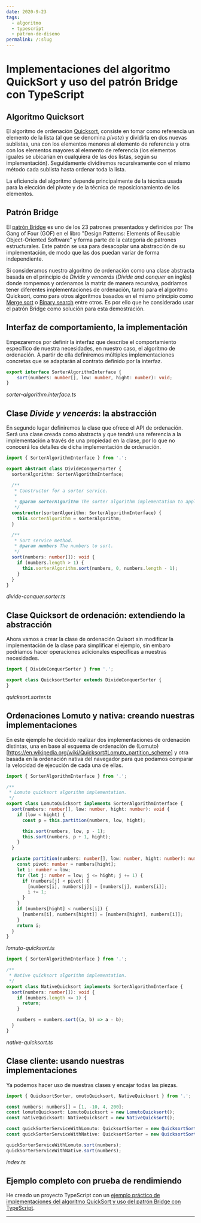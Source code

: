 ```yaml
---
date: 2020-9-23
tags:
  - algoritmo
  - typescript
  - patron-de-diseno
permalink: /:slug
---
```


# Implementaciones del algoritmo QuickSort y uso del patrón Bridge con TypeScript

<social-share class="social-share--header" />

## Algoritmo Quicksort

El algoritmo de ordenación [Quicksort](https://en.wikipedia.org/wiki/Quicksort), consiste en tomar como referencia un elemento de la lista (al que se denomina _pivote_) y dividirla en dos nuevas sublistas, una con los elementos menores al elemento de referencia y otra con los elementos mayores al elemento de referencia (los elementos iguales se ubicarian en cualquiera de las dos listas, según su implementación). Seguidamente dividiremos recursivamente con el mismo método cada sublista hasta ordenar toda la lista.

La eficiencia del algoritmo depende principalmente de la técnica usada para la elección del pivote y de la técnica de reposicionamiento de los elementos.

## Patrón Bridge

El [patrón Bridge](https://en.wikipedia.org/wiki/Bridge_pattern) es uno de los 23 patrones presentados y definidos por The Gang of Four (GOF) en el libro "Design Patterns: Elements of Reusable Object-Oriented Software" y forma parte de la categoría de patrones estructurales. Este patrón se usa para desacoplar una abstracción de su implementación, de modo que las dos puedan variar de forma independiente.

Si consideramos nuestro algoritmo de ordenación como una clase abstracta basada en el principio de _Divide y vencerás_ (_Divide and conquer_ en inglés) donde rompemos y ordenamos la matriz de manera recursiva, podríamos tener diferentes implementaciones de ordenación, tanto para el algoritmo Quicksort, como para otros algoritmos basados en el mismo principio como [Merge sort](https://en.wikipedia.org/wiki/Merge_sort) o [Binary search](https://en.wikipedia.org/wiki/Binary_search_algorithm) entre otros. Es por ello que he considerado usar el patrón Bridge como solución para esta demostración.

## Interfaz de comportamiento, la implementación

Empezaremos por definir la interfaz que describe el comportamiento específico de nuestra necesidades, en nuestro caso, el algoritmo de ordenación. A partir de ella definiremos múltiples implementaciones concretas que se adaptarán al contrato definido por la interfaz.

``` ts
export interface SorterAlgorithmInterface {
    sort(numbers: number[], low: number, hight: number): void;
}
```
_sorter-algorithm.interface.ts_

## Clase _Divide y vencerás_: la abstracción

En segundo lugar definiremos la clase que ofrece el API de ordenación. Será una clase creada como abstracta y que tendrá una referencia a la implementación a través de una propiedad en la clase, por lo que no conocerá los detalles de dicha implementación de ordenación.

``` ts
import { SorterAlgorithmInterface } from '.';

export abstract class DivideConquerSorter {
  sorterAlgorithm: SorterAlgorithmInterface;

  /**
   * Constructor for a sorter service.
   *
   * @param sorterAlgorithm The sorter algorithm implementation to apply.
   */
  constructor(sorterAlgorithm: SorterAlgorithmInterface) {
    this.sorterAlgorithm = sorterAlgorithm;
  }

  /**
   * Sort service method.
   * @param numbers The numbers to sort.
   */
  sort(numbers: number[]): void {
    if (numbers.length > 1) {
      this.sorterAlgorithm.sort(numbers, 0, numbers.length - 1);
    }
  }
}
```
_divide-conquer.sorter.ts_

## Clase Quicksort de ordenación: extendiendo la abstracción

Ahora vamos a crear la clase de ordenación Quisort sin modificar la implementación de la clase para simplificar el ejemplo, sin embaro podríamos hacer operaciones adicionales específicas a nuestras necesidades.

``` ts
import { DivideConquerSorter } from '.';

export class QuicksortSorter extends DivideConquerSorter {
}

```
_quicksort.sorter.ts_

## Ordenaciones Lomuto y nativa: creando nuestras implementaciones

En este ejemplo he decidido realizar dos implementaciones de ordenación distintas, una en base al esquema de ordenación de (Lomuto)[https://en.wikipedia.org/wiki/Quicksort#Lomuto_partition_scheme] y otra basada en la ordenación nativa del navegador para que podamos comparar la velocidad de ejecución de cada una de ellas.

``` ts
import { SorterAlgorithmInterface } from '.';

/**
 * Lomuto quicksort algorithm implementation.
 */
export class LomutoQuicksort implements SorterAlgorithmInterface {
  sort(numbers: number[], low: number, hight: number): void {
    if (low < hight) {
      const p = this.partition(numbers, low, hight);

      this.sort(numbers, low, p - 1);
      this.sort(numbers, p + 1, hight);
    }
  }

  private partition(numbers: number[], low: number, hight: number): number {
    const pivot: number = numbers[hight];
    let i: number = low;
    for (let j: number = low; j <= hight; j += 1) {
      if (numbers[j] < pivot) {
        [numbers[i], numbers[j]] = [numbers[j], numbers[i]];
        i += 1;
      }
    }
    if (numbers[hight] < numbers[i]) {
      [numbers[i], numbers[hight]] = [numbers[hight], numbers[i]];
    }
    return i;
  }
}
```
_lomuto-quicksort.ts_


``` ts
import { SorterAlgorithmInterface } from '.';

/**
 * Native quicksort algorithm implementation.
 */
export class NativeQuicksort implements SorterAlgorithmInterface {
  sort(numbers: number[]): void {
    if (numbers.length <= 1) {
      return;
    }

    numbers = numbers.sort((a, b) => a - b);
  }
}
```
_native-quicksort.ts_

## Clase cliente: usando nuestras implementaciones

Ya podemos hacer uso de nuestras clases y encajar todas las piezas.

``` ts
import { QuicksortSorter, omutoQuicksort, NativeQuicksort } from '.';

const numbers: numbers[] = [1, -10, 4, 200];
const lomutoQuicksort: LomutoQuicksort = new LomutoQuicksort();
const nativeQuicksort: NativeQuicksort = new NativeQuicksort();

const quickSorterServiceWithLomuto: QuicksortSorter = new QuicksortSorter(lomutoQuicksort);
const quickSorterServiceWithNative: QuicksortSorter = new QuicksortSorter(nativeQuicksort);

quickSorterServiceWithLomuto.sort(numbers);
quickSorterServiceWithNative.sort(numbers);
```
_index.ts_

## Ejemplo completo con prueba de rendimiendo

He creado un proyecto TypeScript con un [ejemplo práctico de implementaciones del algoritmo QuickSort y uso del patrón Bridge con TypeScript](https://github.com/rneto/ts-quicksort-bridge).

---
<social-share class="social-share--footer" />